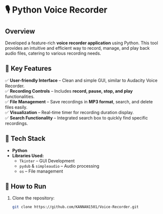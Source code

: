 # 🎙️ Python Voice Recorder

## Overview  
Developed a feature-rich **voice recorder application** using Python. This tool provides an intuitive and efficient way to record, manage, and play back audio files, catering to various recording needs.

## 🔹 Key Features  
✅ **User-friendly Interface** – Clean and simple GUI, similar to Audacity Voice Recorder.  
✅ **Recording Controls** – Includes **record, pause, stop, and play** functionalities.  
✅ **File Management** – Save recordings in **MP3 format**, search, and delete files easily.  
✅ **Visualization** – Real-time timer for recording duration display.  
✅ **Search Functionality** – Integrated search box to quickly find specific recordings.  

## 🔹 Tech Stack  
- **Python**  
- **Libraries Used:**  
  - `Tkinter` – GUI Development  
  - `pydub` & `simpleaudio` – Audio processing  
  - `os` – File management  

## 🔹 How to Run  
1. Clone the repository:  
   ```sh
   git clone https://github.com/KANNAN1501/Voice-Recorder.git
   
